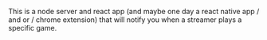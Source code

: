 This is a node server and react app (and maybe one day a react native app / and or / chrome extension) that will notify you when a streamer plays a specific game.
